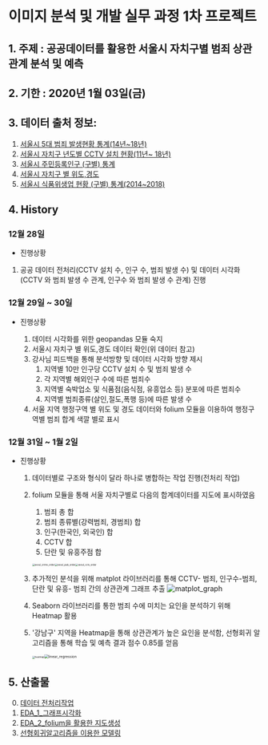# 이미지 분석 및 개발 실무 과정 1차 프로젝트

## 1. 주제 : 공공데이터를 활용한 서울시 자치구별 범죄 상관관계 분석 및 예측

## 2. 기한 : 2020년 1월 03일(금)

## 3. 데이터 출처 정보:

1. [서울시 5대 범죄 발생현황 통계(14년~18년)](https://data.seoul.go.kr/dataList/datasetView.do?infId=316&srvType=C&serviceKind=2)
2. [서울시 자치구 년도별 CCTV 설치 현황(11년~ 18년)](https://data.seoul.go.kr/dataList/datasetView.do?infId=OA-2734&srvType=F&serviceKind=1&currentPageNo=1)
3. [서울시 주민등록인구 (구별) 통계](https://data.seoul.go.kr/dataList/datasetView.do?serviceKind=2&infId=419&srvType=S&stcSrl=419)
4. [서울시 자치구 별 위도,경도](https://github.com/southkorea/seoul-maps/tree/master/juso/2015/json)
5. [서울시 식품위생업 현황 (구별) 통계(2014~2018)](https://data.seoul.go.kr/dataList/datasetView.do?infId=33&srvType=C&serviceKind=2&currentPageNo=null)

## 4. History

### 12월 28일

- 진행상황

1. 공공 데이터 전처리(CCTV 설치 수, 인구 수, 범죄 발생 수) 및 데이터 시각화(CCTV 와 범죄 발생 수 관계, 인구수 와 범죄 발생 수 관계) 진행

### 12월 29일 ~ 30일

- 진행상황

  1. 데이터 시각화를 위한 geopandas 모듈 숙지
  2. 서울시 자치구 별 위도,경도 데이터 확인(위 데이터 참고)
  3. 강사님 피드백을 통해 분석방향 및 데이터 시각화 방향 제시
     1. 지역별 10만 인구당 CCTV 설치 수 및 범죄 발생 수 
     2. 각 지역별 해외인구 수에 따른 범죄수
     3. 지역별 숙박업소 및 식품점(음식점, 유흥업소 등) 분포에 따른 범죄수
     4. 지역별 범죄종류(살인,절도,폭행 등)에 따른 발생 수
  4. 서울 지역 행정구역 별 위도 및 경도 데이터와 folium 모듈을 이용하여 행정구역별 범죄 합계 색깔 별로 표시

### 12월 31일 ~ 1월 2일

- 진행상황
  1. 데이터별로 구조와 형식이 달라 하나로 병합하는 작업 진행(전처리 작업)
  
  2. folium 모듈을 통해 서울 자치구별로 다음의 합계데이터를 지도에 표시하였음
  
     1. 범죄 총 합
     2. 범죄 종류별(강력범죄, 경범죄) 합 
     3. 인구(한국인, 외국인) 합
     4. CCTV 합
     5. 단란 및 유흥주점 합
     
     <img src="\images\seoul_crime_order.PNG" alt="seoul_crime_order" style="zoom:33%;" /><img src="\images\seoul_pub_order.PNG" alt="seoul_pub_order" style="zoom:33%;" /><img src="\images\seoul_cctv_order.PNG" alt="seoul_cctv_order" style="zoom: 33%;" />
  
  3. 추가적인 분석을 위해 matplot 라이브러리를 통해 CCTV- 범죄, 인구수-범죄, 단란 및 유흥- 범죄 간의 상관관계 그래프 추출
  ![matplot_graph](\images\matplot_graph.JPG)
  
  4. Seaborn 라이브러리를 통한 범죄 수에 미치는 요인을 분석하기 위해 Heatmap 활용
  
  5. '강남구' 지역을 Heatmap을 통해 상관관계가 높은 요인을 분석함, 선형회귀 알고리즘을 통해 학습 및 예측 결과 점수 0.85를 얻음
  
     <img src="\images\heatmap.png" alt="heatmap" style="zoom:33%;" /><img src="\images\linear_regression.png" alt="linear_regression" style="zoom:50%;" />



## 5. 산출물

0. [데이터 전처리작업](https://github.com/madfalc0n/Image-analysis-and-develope/tree/master/project/main/0.Data_preprocessing.ipynb)
1. [EDA_1_그래프시각화](https://github.com/madfalc0n/Image-analysis-and-develope/tree/master/project/main/1.Exploratory_Data_Analysis_1(graph).ipynb)
2. [EDA_2_folium을 활용한 지도생성](https://github.com/madfalc0n/Image-analysis-and-develope/tree/master/project/main/2.Exploratory_Data_Analysis_2(folium_map).ipynb)
3. [선형회귀알고리즘을 이용한 모델링](https://github.com/madfalc0n/Image-analysis-and-develope/tree/master/project/main/3.Modeling(linear_regression).ipynb)